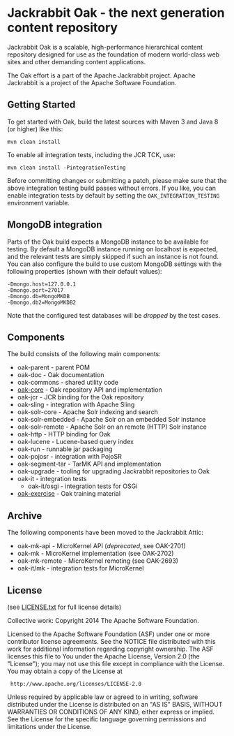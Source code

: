 Jackrabbit  Oak - the next generation content repository
=======================================================

Jackrabbit Oak is a scalable, high-performance hierarchical content
repository designed for use as the foundation of modern world-class
web sites and other demanding content applications.

The Oak effort is a part of the Apache Jackrabbit project.
Apache Jackrabbit is a project of the Apache Software Foundation.

Getting Started 
---------------

To get started with Oak, build the latest sources with
Maven 3 and Java 8 (or higher) like this:

    mvn clean install

To enable all integration tests, including the JCR TCK, use:

    mvn clean install -PintegrationTesting

Before committing changes or submitting a patch, please make sure that
the above integration testing build passes without errors. If you like,
you can enable integration tests by default by setting the
`OAK_INTEGRATION_TESTING` environment variable.

MongoDB integration
-------------------

Parts of the Oak build expects a MongoDB instance to be available for
testing. By default a MongoDB instance running on localhost is expected,
and the relevant tests are simply skipped if such an instance is not found.
You can also configure the build to use custom MongoDB settings with the
following properties (shown with their default values):

    -Dmongo.host=127.0.0.1
    -Dmongo.port=27017
    -Dmongo.db=MongoMKDB
    -Dmongo.db2=MongoMKDB2

Note that the configured test databases will be *dropped* by the test cases.

Components
----------

The build consists of the following main components:

  - oak-parent        - parent POM
  - oak-doc           - Oak documentation
  - oak-commons       - shared utility code
  - [oak-core][1]     - Oak repository API and implementation
  - oak-jcr           - JCR binding for the Oak repository
  - oak-sling         - integration with Apache Sling
  - oak-solr-core     - Apache Solr indexing and search
  - oak-solr-embedded - Apache Solr on an embedded Solr instance
  - oak-solr-remote   - Apache Solr on an remote (HTTP) Solr instance
  - oak-http          - HTTP binding for Oak
  - oak-lucene        - Lucene-based query index
  - oak-run           - runnable jar packaging
  - oak-pojosr        - integration with PojoSR
  - oak-segment-tar   - TarMK API and implementation
  - oak-upgrade       - tooling for upgrading Jackrabbit repositories to Oak
  - oak-it            - integration tests
    - oak-it/osgi     - integration tests for OSGi
  - [oak-exercise][2] - Oak training material

  [1]: oak-api/README.md
  [2]: oak-exercise/README.md

Archive
-------

The following components have been moved to the Jackrabbit Attic:

  - oak-mk-api        - MicroKernel API (_deprecated_, see OAK-2701)
  - oak-mk            - MicroKernel implementation  (see OAK-2702)
  - oak-mk-remote     - MicroKernel remoting  (see OAK-2693)
  - oak-it/mk         - integration tests for MicroKernel

License
-------

(see [LICENSE.txt](LICENSE.txt) for full license details)

Collective work: Copyright 2014 The Apache Software Foundation.

Licensed to the Apache Software Foundation (ASF) under one or more
contributor license agreements.  See the NOTICE file distributed with
this work for additional information regarding copyright ownership.
The ASF licenses this file to You under the Apache License, Version 2.0
(the "License"); you may not use this file except in compliance with
the License.  You may obtain a copy of the License at

     http://www.apache.org/licenses/LICENSE-2.0

Unless required by applicable law or agreed to in writing, software
distributed under the License is distributed on an "AS IS" BASIS,
WITHOUT WARRANTIES OR CONDITIONS OF ANY KIND, either express or implied.
See the License for the specific language governing permissions and
limitations under the License.
